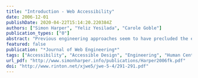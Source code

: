```yaml
---
title: "Introduction - Web Accessibility"
date: 2006-12-01
publishDate: 2020-04-22T15:14:20.220384Z
authors: ["Simon Harper", "Yeliz Yesilada", "Carole Goble"]
publication_types: ["0"]
abstract: "Previous engineering approaches seem to have precluded the engineering of accessible systems. This is plainly unsatisfactory. Designers, authors, and technologist are at present playing 'catch-up' with a continually moving target in an attempt to retrofit systems. In fact engineering accessible interfaces is as important as their functionality's and should be an indivisible part of the development. We should be engineering accessibility as part of the development and not as afterthought or because government restrictions and civil law requires us to. Our workshop brought together a cross section of the Web design and engineering communities; to report on developments, discuss the issues, and suggest cross-pollinated solutions. Conventional workshops on accessibility tended to be single disciplinary in nature. However, we were concerned that a single disciplinary approach prevents the cross-pollination of ideas, needs, and technologies from other related but separate fields. The workshop was therefore, decidedly cross disciplinary in nature and brought together users, accessibility experts, graphic designers, and technologists from academia and industry to discuss how accessibility could be supported. We also encouraged the participation of users and other interested parties as an additional balance to the discussion. Views often bridged academia, commerce, and industry and arguments encompassed a range of beliefs across the design-accessibility spectrum. Our aim was to focus on accessibility by encouraging participation from many disciplines; represented in the following discussion and paper abstracts."
featured: false
publication: "*Journal of Web Engineering*"
tags: ["Accessibility", "Accessible Design", "Engineering", "Human Centred Web", "SADIe", "W4A", "W4A-2005", "Web Accessibility"]
url_pdf: "http://www.simonharper.info/publications/Harper2006fk.pdf"
doi: "http://www.rinton.net/xjwe5/jwe-5-4/291-291.pdf"
---
```



